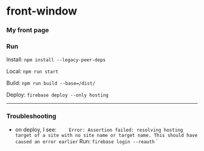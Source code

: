 # front-window

### My front page

### Run

Install: `npm install --legacy-peer-deps`

Local: `npm run start`

Build: `npm run build --base=/dist/`

Deploy: `firebase deploy --only hosting`

---

### Troubleshooting

- on deploy, I see:
  `     Error: Assertion failed: resolving hosting target of a site with no site name or target name. This should have caused an error earlier
  `
  Run: `firebase login --reauth`
  `
